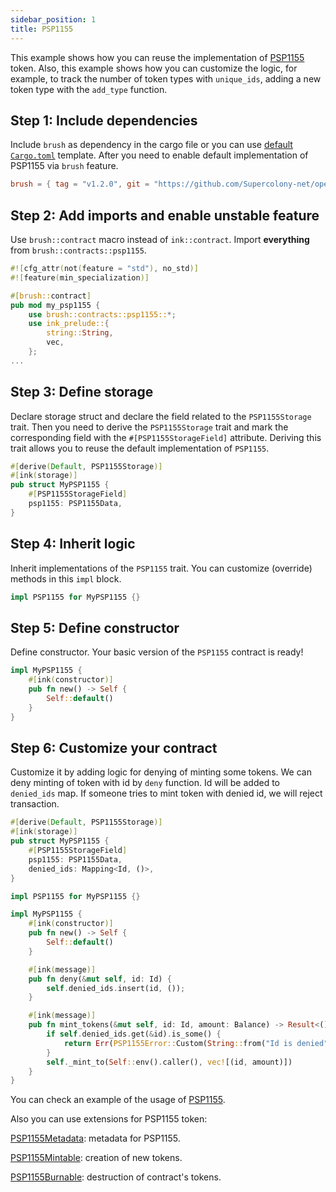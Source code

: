 ```yaml
---
sidebar_position: 1
title: PSP1155
---
```


This example shows how you can reuse the implementation of [PSP1155](https://github.com/Supercolony-net/openbrush-contracts/tree/main/contracts/token/psp1155) token. Also, this example shows how you can customize the logic, for example, to track the number of token types with `unique_ids`, adding a new token type with the `add_type` function.

## Step 1: Include dependencies

Include `brush` as dependency in the cargo file or you can use [default `Cargo.toml`](/smart-contracts/overview#the-default-toml-of-your-project-with-openbrush) template.
After you need to enable default implementation of PSP1155 via `brush` feature.

```toml
brush = { tag = "v1.2.0", git = "https://github.com/Supercolony-net/openbrush-contracts", default-features = false, features = ["psp1155"] }
```

## Step 2: Add imports and enable unstable feature

Use `brush::contract` macro instead of `ink::contract`. Import **everything** from `brush::contracts::psp1155`.

```rust
#![cfg_attr(not(feature = "std"), no_std)]
#![feature(min_specialization)]

#[brush::contract]
pub mod my_psp1155 {
    use brush::contracts::psp1155::*;
    use ink_prelude::{
        string::String,
        vec,
    };
...
```

## Step 3: Define storage

Declare storage struct and declare the field related to the `PSP1155Storage` trait. Then you need to derive the `PSP1155Storage` trait and mark the corresponding field with the `#[PSP1155StorageField]` attribute. Deriving this trait allows you to reuse the default implementation of `PSP1155`.

```rust
#[derive(Default, PSP1155Storage)]
#[ink(storage)]
pub struct MyPSP1155 {
    #[PSP1155StorageField]
    psp1155: PSP1155Data,
}
```

## Step 4: Inherit logic

Inherit implementations of the `PSP1155` trait. You can customize (override) methods in this `impl` block.

```rust
impl PSP1155 for MyPSP1155 {}
```

## Step 5: Define constructor

Define constructor. Your basic version of the `PSP1155` contract is ready!

```rust
impl MyPSP1155 {
    #[ink(constructor)]
    pub fn new() -> Self {
        Self::default()
    }
}
```

## Step 6: Customize your contract

Customize it by adding logic for denying of minting some tokens. 
We can deny minting of token with id by `deny` function.
Id will be added to `denied_ids` map.
If someone tries to mint token with denied id, we will reject transaction.

```rust
#[derive(Default, PSP1155Storage)]
#[ink(storage)]
pub struct MyPSP1155 {
    #[PSP1155StorageField]
    psp1155: PSP1155Data,
    denied_ids: Mapping<Id, ()>,
}

impl PSP1155 for MyPSP1155 {}

impl MyPSP1155 {
    #[ink(constructor)]
    pub fn new() -> Self {
        Self::default()
    }

    #[ink(message)]
    pub fn deny(&mut self, id: Id) {
        self.denied_ids.insert(id, ());
    }

    #[ink(message)]
    pub fn mint_tokens(&mut self, id: Id, amount: Balance) -> Result<(), PSP1155Error> {
        if self.denied_ids.get(&id).is_some() {
            return Err(PSP1155Error::Custom(String::from("Id is denied")))
        }
        self._mint_to(Self::env().caller(), vec![(id, amount)])
    }
}
```
You can check an example of the usage of [PSP1155](https://github.com/Supercolony-net/openbrush-contracts/tree/main/examples/psp1155).

Also you can use extensions for PSP1155 token:

[PSP1155Metadata](/smart-contracts/PSP1155/extensions/metadata): metadata for PSP1155.

[PSP1155Mintable](/smart-contracts/PSP1155/extensions/mintable): creation of new tokens.

[PSP1155Burnable](/smart-contracts/PSP1155/extensions/burnable): destruction of contract's tokens.
